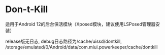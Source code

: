 # Don-t-Kill

适用于Android 12的后台保活模块（Xposed模块，建议使用LSPosed管理器安装）

release版无日志, debug日志路径为/cache/uissd/dontkill, /storage/emulated/0/Android/data/com.miui.powerkeeper/cache/dontkill
